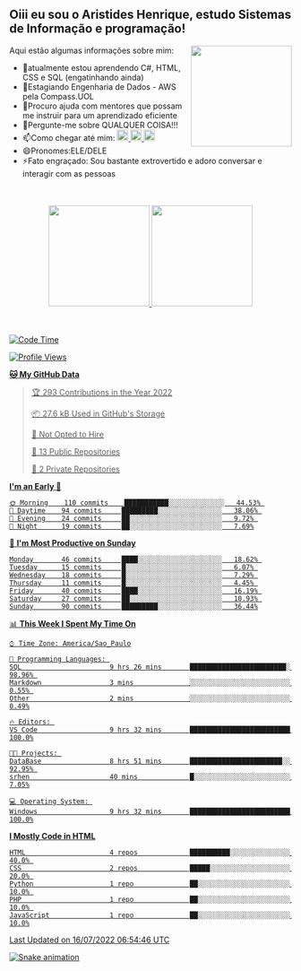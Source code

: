 ## Oiii eu sou o Aristides Henrique, estudo Sistemas de Informação e programação!

<div >
Aqui estão algumas informações sobre mim:<img align="right" height="180em" src="https://user-images.githubusercontent.com/97318481/177042589-45d62122-82a9-4a32-b3a7-87b322825b2f.png">
</div>

- 🌱atualmente estou aprendendo C#, HTML, CSS e SQL (engatinhando ainda)
- 👯Estagiando Engenharia de Dados - AWS pela Compass.UOL
- 🤔Procuro ajuda com mentores que possam me instruir para um aprendizado eficiente
- 💬Pergunte-me sobre QUALQUER COISA!!!
- 📫Como chegar até mim:
  <a href="https://www.instagram.com/aryhenry/" target="_blank">
  <img src="https://img.shields.io/badge/-Instagram-%23E4405F?style=for-the-badge&logo=instagram&logoColor=black" height="20px">
  </a>
  <a href="https://www.linkedin.com/in/aristides-henrique/" target="_blank">
  <img src="https://img.shields.io/badge/-LinkedIn-%230077B5?style=for-the-badge&logo=linkedin&logoColor=black" height="20px">
  </a> 
  <a href="mailto:arihenriqueuna@gmail.com">
  <img src="https://img.shields.io/badge/-Gmail-%23333?style=for-the-badge&logo=gmail&logoColor=white" height="20px">
  </a>
- 😄Pronomes:ELE/DELE
- ⚡Fato engraçado: Sou bastante extrovertido e adoro conversar e interagir com as pessoas
<br/>
<br/>
<div align="center">
  <a href="https://github.com/arihenrique">
  <img height="180em" src="https://github-readme-stats.vercel.app/api?username=arihenrique&show_icons=true&theme=dracula&include_all_commits=true&count_private=true"/>
  <img height="180em" src="https://github-readme-stats.vercel.app/api/top-langs/?username=arihenrique&layout=compact&langs_count=7&theme=dracula"/>
</div><br/><br/>

<!--START_SECTION:waka-->
![Code Time](http://img.shields.io/badge/Code%20Time-15%20hrs%2051%20mins-blue)

![Profile Views](http://img.shields.io/badge/Profile%20Views-264-blue)

**🐱 My GitHub Data** 

> 🏆 293 Contributions in the Year 2022
 > 
> 📦 27.6 kB Used in GitHub's Storage 
 > 
> 🚫 Not Opted to Hire
 > 
> 📜 13 Public Repositories 
 > 
> 🔑 2 Private Repositories  
 > 
**I'm an Early 🐤** 

```text
🌞 Morning    110 commits    ███████████░░░░░░░░░░░░░░   44.53% 
🌆 Daytime    94 commits     █████████░░░░░░░░░░░░░░░░   38.06% 
🌃 Evening    24 commits     ██░░░░░░░░░░░░░░░░░░░░░░░   9.72% 
🌙 Night      19 commits     ██░░░░░░░░░░░░░░░░░░░░░░░   7.69%

```
📅 **I'm Most Productive on Sunday** 

```text
Monday       46 commits     ████░░░░░░░░░░░░░░░░░░░░░   18.62% 
Tuesday      15 commits     █░░░░░░░░░░░░░░░░░░░░░░░░   6.07% 
Wednesday    18 commits     █░░░░░░░░░░░░░░░░░░░░░░░░   7.29% 
Thursday     11 commits     █░░░░░░░░░░░░░░░░░░░░░░░░   4.45% 
Friday       40 commits     ████░░░░░░░░░░░░░░░░░░░░░   16.19% 
Saturday     27 commits     ██░░░░░░░░░░░░░░░░░░░░░░░   10.93% 
Sunday       90 commits     █████████░░░░░░░░░░░░░░░░   36.44%

```


📊 **This Week I Spent My Time On** 

```text
⌚︎ Time Zone: America/Sao_Paulo

💬 Programming Languages: 
SQL                      9 hrs 26 mins       ████████████████████████░   98.96% 
Markdown                 3 mins              ░░░░░░░░░░░░░░░░░░░░░░░░░   0.55% 
Other                    2 mins              ░░░░░░░░░░░░░░░░░░░░░░░░░   0.49%

🔥 Editors: 
VS Code                  9 hrs 32 mins       █████████████████████████   100.0%

🐱‍💻 Projects: 
DataBase                 8 hrs 51 mins       ███████████████████████░░   92.95% 
srhen                    40 mins             █░░░░░░░░░░░░░░░░░░░░░░░░   7.05%

💻 Operating System: 
Windows                  9 hrs 32 mins       █████████████████████████   100.0%

```

**I Mostly Code in HTML** 

```text
HTML                     4 repos             ██████████░░░░░░░░░░░░░░░   40.0% 
CSS                      2 repos             █████░░░░░░░░░░░░░░░░░░░░   20.0% 
Python                   1 repo              ██░░░░░░░░░░░░░░░░░░░░░░░   10.0% 
PHP                      1 repo              ██░░░░░░░░░░░░░░░░░░░░░░░   10.0% 
JavaScript               1 repo              ██░░░░░░░░░░░░░░░░░░░░░░░   10.0%

```



 Last Updated on 16/07/2022 06:54:46 UTC
<!--END_SECTION:waka-->

![Snake animation](https://github.com/arihenrique/arihenrique/blob/output/github-contribution-grid-snake.svg)
